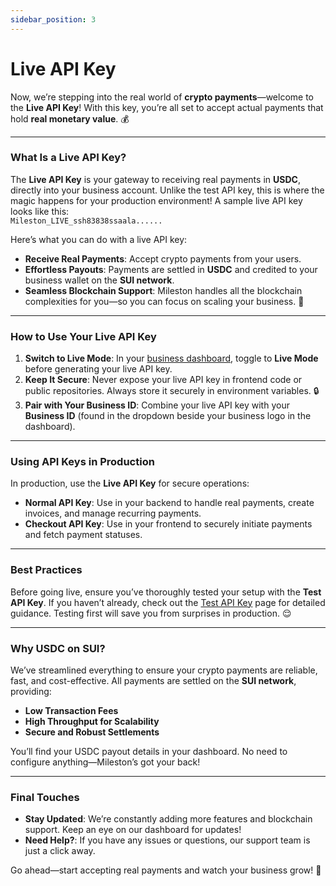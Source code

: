 ```yaml
---
sidebar_position: 3
---
```


# Live API Key

Now, we’re stepping into the real world of **crypto payments**—welcome to the **Live API Key**! With this key, you’re all set to accept actual payments that hold **real monetary value**. 💰

---

### What Is a Live API Key?

The **Live API Key** is your gateway to receiving real payments in **USDC**, directly into your business account. Unlike the test API key, this is where the magic happens for your production environment! A sample live API key looks like this:  
`Mileston_LIVE_ssh83838ssaala......`

Here’s what you can do with a live API key:

- **Receive Real Payments**: Accept crypto payments from your users.
- **Effortless Payouts**: Payments are settled in **USDC** and credited to your business wallet on the **SUI network**.
- **Seamless Blockchain Support**: Mileston handles all the blockchain complexities for you—so you can focus on scaling your business. 🚀

---

### How to Use Your Live API Key

1. **Switch to Live Mode**: In your [business dashboard](https://business.mileston.co), toggle to **Live Mode** before generating your live API key.
2. **Keep It Secure**: Never expose your live API key in frontend code or public repositories. Always store it securely in environment variables. 🔒
3. **Pair with Your Business ID**: Combine your live API key with your **Business ID** (found in the dropdown beside your business logo in the dashboard).

---

### Using API Keys in Production

In production, use the **Live API Key** for secure operations:

- **Normal API Key**: Use in your backend to handle real payments, create invoices, and manage recurring payments.
- **Checkout API Key**: Use in your frontend to securely initiate payments and fetch payment statuses.

---

### Best Practices

Before going live, ensure you’ve thoroughly tested your setup with the **Test API Key**. If you haven’t already, check out the [Test API Key](./test-api-key.md) page for detailed guidance. Testing first will save you from surprises in production. 😌

---

### Why USDC on SUI?

We’ve streamlined everything to ensure your crypto payments are reliable, fast, and cost-effective. All payments are settled on the **SUI network**, providing:

- **Low Transaction Fees**
- **High Throughput for Scalability**
- **Secure and Robust Settlements**

You’ll find your USDC payout details in your dashboard. No need to configure anything—Mileston’s got your back!

---

### Final Touches

- **Stay Updated**: We’re constantly adding more features and blockchain support. Keep an eye on our dashboard for updates!
- **Need Help?**: If you have any issues or questions, our support team is just a click away.

Go ahead—start accepting real payments and watch your business grow! 🌟
